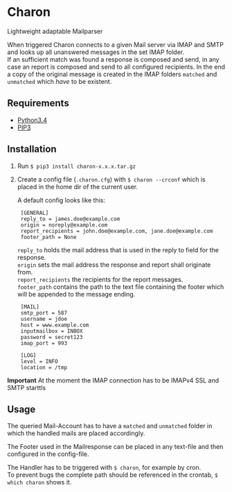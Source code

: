 # Charon
Lightweight adaptable Mailparser

When triggered Charon connects to a given Mail server via IMAP and SMTP and looks up all unanswered messages in the set IMAP folder.  
If an sufficient match was found a response is composed and send, in any case an report is composed and send to all configured recipients.
In the end a copy of the original message is created in the IMAP folders `matched` and `unmatched` which *have* to be existent.

## Requirements
* [Python3.4](https://www.python.org/download/releases/3.4.0/)
* [PIP3](https://pypi.python.org/pypi/pip)

## Installation
1. Run `$ pip3 install charon-x.x.x.tar.gz`
2. Create a config file (`.charon.cfg`) with `$ charon --crconf` which is placed in the home dir of the current user.

    A default config looks like this:

        [GENERAL]
        reply_to = james.doe@example.com
        origin = noreply@example.com
        report_recipients = john.doe@example.com, jane.doe@example.com
        footer_path = None

    `reply_to` holds the mail address that is used in the reply to field for the response.  
    `origin` sets the mail address the response and report shall originate from.  
    `report_recipients` the recipients for the report messages.  
    `footer_path` contains the path to the text file containing the footer which will be appended to the message ending.

        [MAIL]
        smtp_port = 587
        username = jdoe
        host = www.example.com
        inputmailbox = INBOX
        password = secret123
        imap_port = 993

        [LOG]
        level = INFO
        location = /tmp



**Important** At the moment the IMAP connection has to be IMAPv4 SSL and SMTP starttls
## Usage
The queried Mail-Account has to have a `matched` and `unmatched` folder in which the handled mails are placed accordingly.

The Footer used in the Mailresponse can be placed in any text-file and then configured in the config-file.

The Handler has to be triggered with `$ charon`, for example by cron.  
To prevent bugs the complete path should be referenced in the crontab, `$ which charon` shows it.